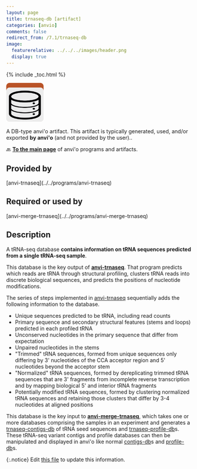 ```yaml
---
layout: page
title: trnaseq-db [artifact]
categories: [anvio]
comments: false
redirect_from: /7.1/trnaseq-db
image:
  featurerelative: ../../../images/header.png
  display: true
---
```



{% include _toc.html %}


<img src="../../images/icons/DB.png" alt="DB" style="width:100px; border:none" />

A DB-type anvi'o artifact. This artifact is typically generated, used, and/or exported **by anvi'o** (and not provided by the user)..

🔙 **[To the main page](../../)** of anvi'o programs and artifacts.

## Provided by


<p style="text-align: left" markdown="1"><span class="artifact-p">[anvi-trnaseq](../../programs/anvi-trnaseq)</span></p>


## Required or used by


<p style="text-align: left" markdown="1"><span class="artifact-r">[anvi-merge-trnaseq](../../programs/anvi-merge-trnaseq)</span></p>


## Description

A tRNA-seq database **contains information on tRNA sequences predicted from a single tRNA-seq sample**.

This database is the key output of **<span class="artifact-n">[anvi-trnaseq](/software/anvio/help/7.1/programs/anvi-trnaseq)</span>**. That program predicts which reads are tRNA through structural profiling, clusters tRNA reads into discrete biological sequences, and predicts the positions of nucleotide modifications.

The series of steps implemented in <span class="artifact-n">[anvi-trnaseq](/software/anvio/help/7.1/programs/anvi-trnaseq)</span> sequentially adds the following information to the database.

* Unique sequences predicted to be tRNA, including read counts
* Primary sequence and secondary structural features (stems and loops) predicted in each profiled tRNA
* Unconserved nucleotides in the primary sequence that differ from expectation
* Unpaired nucleotides in the stems
* "Trimmed" tRNA sequences, formed from unique sequences only differing by 3' nucleotides of the CCA acceptor region and 5' nucleotides beyond the acceptor stem
* "Normalized" tRNA sequences, formed by dereplicating trimmed tRNA sequences that are 3' fragments from incomplete reverse transcription and by mapping biological 5' and interior tRNA fragments
* Potentially modified tRNA sequences, formed by clustering normalized tRNA sequences and retaining those clusters that differ by 3-4 nucleotides at aligned positions

This database is the key input to **<span class="artifact-n">[anvi-merge-trnaseq](/software/anvio/help/7.1/programs/anvi-merge-trnaseq)</span>**, which takes one or more databases comprising the samples in an experiment and generates a <span class="artifact-n">[trnaseq-contigs-db](/software/anvio/help/7.1/artifacts/trnaseq-contigs-db)</span> of tRNA seed sequences and <span class="artifact-n">[trnaseq-profile-db](/software/anvio/help/7.1/artifacts/trnaseq-profile-db)</span>s. These tRNA-seq variant contigs and profile databases can then be manipulated and displayed in anvi'o like normal <span class="artifact-n">[contigs-db](/software/anvio/help/7.1/artifacts/contigs-db)</span>s and <span class="artifact-n">[profile-db](/software/anvio/help/7.1/artifacts/profile-db)</span>s.


{:.notice}
Edit [this file](https://github.com/merenlab/anvio/tree/master/anvio/docs/artifacts/trnaseq-db.md) to update this information.

